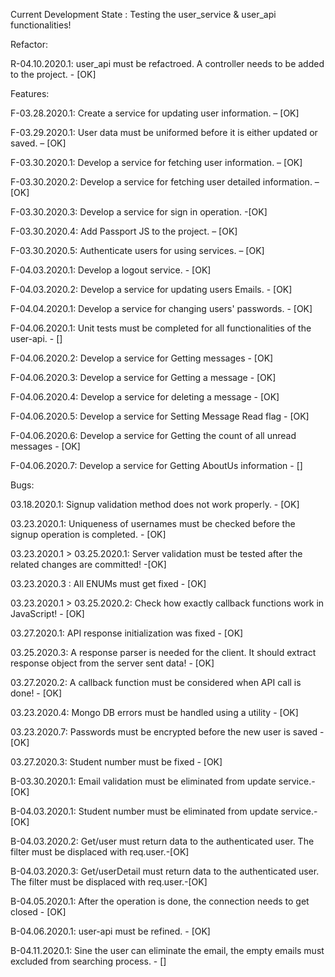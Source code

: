 Current Development State : Testing the user_service & user_api functionalities!

Refactor:

R-04.10.2020.1: user_api must be refactroed. A controller needs to be added to the project. - [OK]

Features: 

F-03.28.2020.1: Create a service for updating user information. – [OK]

F-03.29.2020.1: User data must be uniformed before it is either updated or saved. – [OK]

F-03.30.2020.1: Develop a service for fetching user information. – [OK]

F-03.30.2020.2: Develop a service for fetching user detailed information. – [OK]

F-03.30.2020.3: Develop a service for sign in operation. -[OK]

F-03.30.2020.4: Add Passport JS to the project. – [OK]

F-03.30.2020.5: Authenticate users for using services. – [OK]

F-04.03.2020.1: Develop a logout service. - [OK]

F-04.03.2020.2: Develop a service for updating users Emails. - [OK]

F-04.04.2020.1: Develop a service for changing users' passwords. - [OK]

F-04.06.2020.1: Unit tests must be completed for all functionalities of the user-api. - []

F-04.06.2020.2: Develop a service for Getting messages - [OK]

F-04.06.2020.3: Develop a service for Getting a message - [OK]

F-04.06.2020.4: Develop a service for deleting a message - [OK]

F-04.06.2020.5: Develop a service for Setting Message Read flag - [OK]

F-04.06.2020.6: Develop a service for Getting the count of all unread messages - [OK]

F-04.06.2020.7: Develop a service for Getting AboutUs information - []


Bugs: 

03.18.2020.1: Signup validation method does not work properly. -  [OK]

03.23.2020.1: Uniqueness of usernames must be checked before the signup operation is completed. - [OK]

03.23.2020.1 > 03.25.2020.1: Server validation must be tested after the related changes are committed! -[OK]

03.23.2020.3 : All ENUMs must get fixed - [OK]

03.23.2020.1 > 03.25.2020.2: Check how exactly callback functions work in JavaScript! - [OK]

03.27.2020.1: API response initialization was fixed - [OK]

03.25.2020.3: A response parser is needed for the client. It should extract response object from the server sent data! - [OK]

03.27.2020.2: A callback function must be considered when API call is done! - [OK]

03.23.2020.4: Mongo DB errors must be handled using a utility  - [OK]

03.23.2020.7: Passwords must be encrypted before the new user is saved - [OK]

03.27.2020.3: Student number must be fixed - [OK]

B-03.30.2020.1: Email validation must be eliminated from update service.-[OK]

B-04.03.2020.1: Student number must be eliminated from update service.-[OK]

B-04.03.2020.2: Get/user must return data to the authenticated user. The filter must be displaced with req.user.-[OK]

B-04.03.2020.3: Get/userDetail must return data to the authenticated user. The filter must be displaced with req.user.-[OK]

B-04.05.2020.1: After the operation is done, the connection needs to get closed - [OK]

B-04.06.2020.1: user-api must be refined. - [OK]

B-04.11.2020.1: Sine the user can eliminate the email, the empty emails must excluded from searching process. - []


